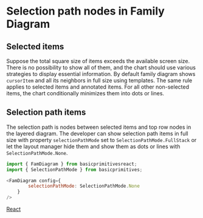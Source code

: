 # Selection path nodes in Family Diagram

## Selected items

Suppose the total square size of items exceeds the available screen size. There is no possibility to show all of them, and the chart should use various strategies to display essential information. By default family diagram shows `cursorItem` and all its neighbors in full size using templates. The same rule applies to selected items and annotated items. For all other non-selected items, the chart conditionally minimizes them into dots or lines.

## Selection path items

The selection path is nodes between selected items and top row nodes in the layered diagram. The developer can show selection path items in full size with property `selectionPathMode` set to `SelectionPathMode.FullStack` or let the layout manager hide them and show them as dots or lines with `SelectionPathMode.None`.


```JavaScript
import { FamDiagram } from basicprimitivesreact;
import { SelectionPathMode } from basicprimitives;

<FamDiagram config={
        selectionPathMode: SelectionPathMode.None
    }
/>
```

[React](../src/Samples/SelectionPathModeInFamilyChart.jsx)
